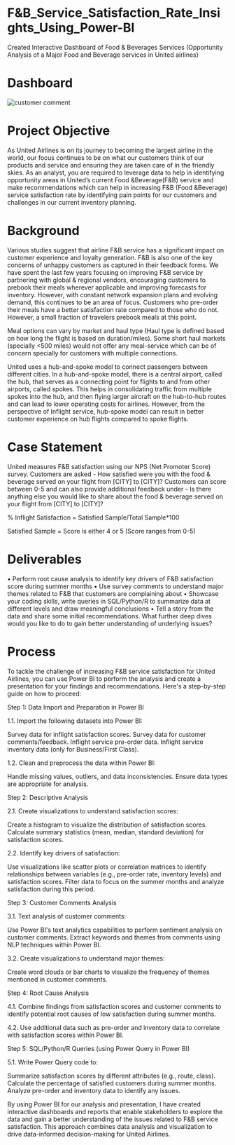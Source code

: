 # F&B_Service_Satisfaction_Rate_Insights_Using_Power-BI
Created Interactive Dashboard of Food & Beverages Services (Opportunity Analysis of a Major Food and Beverage services in United airlines)

# Dashboard

![customer comment](https://github.com/Ash-pixel10/redesigned-journey/assets/83878199/6dd4fa11-ab8a-4fd5-bcbd-6134080b9a3b)

# Project Objective

As United Airlines is on its journey to becoming the largest airline in the world, our focus continues to be on what our customers think of our products and service and ensuring they are taken care of in the friendly skies. As an analyst, you are required to leverage data to help in identifying opportunity areas in United’s current Food &Beverage(F&B) service and make recommendations which can help in increasing F&B (Food &Beverage) service satisfaction rate by identifying pain points for our customers and challenges in our current inventory planning.

# Background

Various studies suggest that airline F&B service has a significant impact on customer experience and loyalty generation. F&B is also one of the key concerns of unhappy customers as captured in their feedback forms. We have spent the last few years focusing on improving F&B service by partnering with global & regional vendors, encouraging customers to prebook their meals wherever applicable and improving forecasts for inventory. However, with constant network expansion plans and evolving demand, this continues to be an area of focus. Customers who pre-order their meals have a better satisfaction rate compared to those who do not. However, a small fraction of travelers prebook meals at this point.

Meal options can vary by market and haul type (Haul type is defined based on how long the flight is based on duration/miles). Some short haul markets (specially <500 miles) would not offer any meal-service which can be of concern specially for customers with multiple connections.

United uses a hub-and-spoke model to connect passengers between different cities. In a hub-and-spoke model, there is a central airport, called the hub, that serves as a connecting point for flights to and from other airports, called spokes. This helps in consolidating traffic from multiple spokes into the hub, and then flying larger aircraft on the hub-to-hub routes and can lead to lower operating costs for airlines. However, from the perspective of Inflight service, hub-spoke model can result in better customer experience on hub flights compared to spoke flights.

# Case Statement

United measures F&B satisfaction using our NPS (Net Promoter Score) survey. Customers are asked - How satisfied were you with the food & beverage served on your flight from [CITY] to [CITY]? Customers can score between 0-5 and can also provide additional feedback under - Is there anything else you would like to share about the food & beverage served on your flight from [CITY] to [CITY]?

% Inflight Satisfaction = Satisfied Sample/Total Sample*100

Satisfied Sample = Score is either 4 or 5 (Score ranges from 0-5)

# Deliverables

• Perform root cause analysis to identify    key drivers of F&B satisfaction score during summer months
• Use survey comments to understand major themes related to F&B that customers are complaining about
• Showcase your coding skills, write queries in SQL/Python/R to summarize data at different levels and draw meaningful conclusions
• Tell a story from the data and share some initial recommendations. What further deep dives would you like to do to gain better understanding of underlying issues?

# Process 

To tackle the challenge of increasing F&B service satisfaction for United Airlines, you can use Power BI to perform the analysis and create a presentation for your findings and recommendations. Here's a step-by-step guide on how to proceed:

Step 1: Data Import and Preparation in Power BI

1.1. Import the following datasets into Power BI:

Survey data for inflight satisfaction scores.
Survey data for customer comments/feedback.
Inflight service pre-order data.
Inflight service inventory data (only for Business/First Class).

1.2. Clean and preprocess the data within Power BI:

Handle missing values, outliers, and data inconsistencies.
Ensure data types are appropriate for analysis.

Step 2: Descriptive Analysis

2.1. Create visualizations to understand satisfaction scores:

Create a histogram to visualize the distribution of satisfaction scores.
Calculate summary statistics (mean, median, standard deviation) for satisfaction scores.

2.2. Identify key drivers of satisfaction:

Use visualizations like scatter plots or correlation matrices to identify relationships between variables (e.g., pre-order rate, inventory levels) and satisfaction scores.
Filter data to focus on the summer months and analyze satisfaction during this period.

Step 3: Customer Comments Analysis

3.1. Text analysis of customer comments:

Use Power BI's text analytics capabilities to perform sentiment analysis on customer comments.
Extract keywords and themes from comments using NLP techniques within Power BI.

3.2. Create visualizations to understand major themes:

Create word clouds or bar charts to visualize the frequency of themes mentioned in customer comments.

Step 4: Root Cause Analysis

4.1. Combine findings from satisfaction scores and customer comments to identify potential root causes of low satisfaction during summer months.

4.2. Use additional data such as pre-order and inventory data to correlate with satisfaction scores within Power BI.

Step 5: SQL/Python/R Queries (using Power Query in Power BI)

5.1. Write Power Query code to:

Summarize satisfaction scores by different attributes (e.g., route, class).
Calculate the percentage of satisfied customers during summer months.
Analyze pre-order and inventory data to identify any issues.





By using Power BI for our analysis and presentation, I have created interactive dashboards and reports that enable stakeholders to explore the data and gain a better understanding of the issues related to F&B service satisfaction. This approach combines data analysis and visualization to drive data-informed decision-making for United Airlines.
